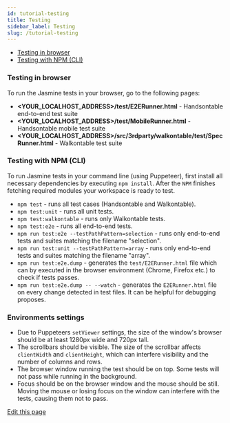 ```yaml
---
id: tutorial-testing
title: Testing
sidebar_label: Testing
slug: /tutorial-testing
---
```


*   [Testing in browser](#testing-in-browser)
*   [Testing with NPM (CLI)](#testing-with-npm-cli)

### Testing in browser

To run the Jasmine tests in your browser, go to the following pages:

*   **<YOUR\_LOCALHOST\_ADDRESS>/test/E2ERunner.html** - Handsontable end-to-end test suite
*   **<YOUR\_LOCALHOST\_ADDRESS>/test/MobileRunner.html** - Handsontable mobile test suite
*   **<YOUR\_LOCALHOST\_ADDRESS>/src/3rdparty/walkontable/test/SpecRunner.html** - Walkontable test suite

### Testing with NPM (CLI)

To run Jasmine tests in your command line (using Puppeteer), first install all necessary dependencies by executing `npm install`. After the `NPM` finishes fetching required modules your workspace is ready to test.

*   `npm test` - runs all test cases (Handsontable and Walkontable).
*   `npm test:unit` - runs all unit tests.
*   `npm test:walkontable` - runs only Walkontable tests.
*   `npm test:e2e` - runs all end-to-end tests.
*   `npm run test:e2e --testPathPattern=selection` - runs only end-to-end tests and suites matching the filename "selection".
*   `npm run test:unit --testPathPattern=array` - runs only end-to-end tests and suites matching the filename "array".
*   `npm run test:e2e.dump` - generates the `test/E2ERunner.html` file which can by executed in the browser environment (Chrome, Firefox etc.) to check if tests passes.
*   `npm run test:e2e.dump -- --watch` - generates the `E2ERunner.html` file on every change detected in test files. It can be helpful for debugging proposes.

### Environments settings

*   Due to Puppeteers `setViewer` settings, the size of the window's browser should be at least 1280px wide and 720px tall.
*   The scrollbars should be visible. The size of the scrollbar affects `clientWidth` and `clientHeight`, which can interfere visibility and the number of columns and rows.
*   The browser window running the test should be on top. Some tests will not pass while running in the background.
*   Focus should be on the browser window and the mouse should be still. Moving the mouse or losing focus on the window can interfere with the tests, causing them not to pass.

[Edit this page](https://github.com/handsontable/docs/edit/8.2.0/tutorials/testing.html)
